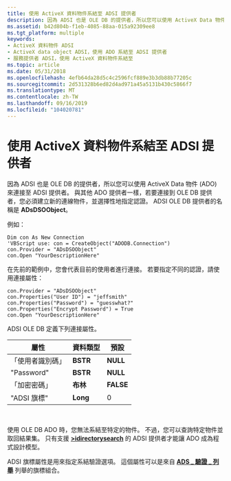 ```yaml
---
title: 使用 ActiveX 資料物件系結至 ADSI 提供者
description: 因為 ADSI 也是 OLE DB 的提供者，所以您可以使用 ActiveX Data 物件 (ADO) 來連接至 ADSI 提供者。
ms.assetid: b42d804b-f1eb-4085-88aa-015a92309ee8
ms.tgt_platform: multiple
keywords:
- ActiveX 資料物件 ADSI
- ActiveX data object ADSI，使用 ADO 系結至 ADSI 提供者
- 服務提供者 ADSI，使用 ActiveX 資料物件系結至
ms.topic: article
ms.date: 05/31/2018
ms.openlocfilehash: 4efb64da28d5c4c2596fcf889e3b3db88b77205c
ms.sourcegitcommit: 2d531328b6ed82d4ad971a45a5131b430c5866f7
ms.translationtype: MT
ms.contentlocale: zh-TW
ms.lasthandoff: 09/16/2019
ms.locfileid: "104020781"
---
```

# <a name="using-an-activex-data-object-to-bind-to-adsi-providers"></a>使用 ActiveX 資料物件系結至 ADSI 提供者

因為 ADSI 也是 OLE DB 的提供者，所以您可以使用 ActiveX Data 物件 (ADO) 來連接至 ADSI 提供者。 與其他 ADO 提供者一樣，若要連接到 OLE DB 提供者，您必須建立新的連線物件，並選擇性地指定認證。 ADSI OLE DB 提供者的名稱是 **ADsDSOObject**。

例如：


```VB
Dim con As New Connection 
'VBScript use: con = CreateObject("ADODB.Connection")
con.Provider = "ADsDSOObject"
con.Open "YourDescriptionHere"
```



在先前的範例中，您會代表目前的使用者進行連接。 若要指定不同的認證，請使用連接屬性：


```VB
con.Provider = "ADsDSOObject"
con.Properties("User ID") = "jeffsmith"
con.Properties("Password") = "guesswhat?"
con.Properties("Encrypt Password") = True
con.Open "YourDescriptionHere"
```



ADSI OLE DB 定義下列連接屬性。



| 屬性           | 資料類型   | 預設   |
|--------------------|-------------|-----------|
| 「使用者識別碼」          | **BSTR**    | **NULL**  |
| "Password"         | **BSTR**    | **NULL**  |
| 「加密密碼」 | **布林** | **FALSE** |
| "ADSI 旗標"        | **Long**    | 0         |



 

使用 OLE DB ADO 時，您無法系結至特定的物件。 不過，您可以查詢特定物件並取回結果集。 只有支援 [**>idirectorysearch**](/windows/desktop/api/Iads/nn-iads-idirectorysearch) 的 ADSI 提供者才能讓 ADO 成為程式設計模型。

ADSI 旗標屬性是用來指定系結驗證選項。 這個屬性可以是來自 [**ADS \_ 驗證 \_ 列舉**](/windows/win32/api/iads/ne-iads-ads_authentication_enum) 列舉的旗標組合。

 

 




